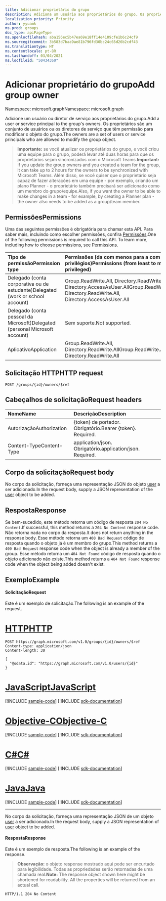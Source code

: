 ```yaml
---
title: Adicionar proprietário do grupo
description: Adiciona um usuário aos proprietários do grupo. Os proprietários são um conjunto de usuários que não são administradores e que têm permissão para alterar o objeto de grupo.
localization_priority: Priority
author: yyuank
ms.prod: groups
doc_type: apiPageType
ms.openlocfilehash: aba156ec5b47ea69e18ff14e4109cfe1b6c24cf9
ms.sourcegitcommit: 3b583d7baa9ae81b796fd30bc24c65d26b2cdf43
ms.translationtype: HT
ms.contentlocale: pt-BR
ms.lasthandoff: 03/04/2021
ms.locfileid: "50434360"
---
```

# <a name="add-group-owner"></a><span data-ttu-id="783c8-104">Adicionar proprietário do grupo</span><span class="sxs-lookup"><span data-stu-id="783c8-104">Add group owner</span></span>

<span data-ttu-id="783c8-105">Namespace: microsoft.graph</span><span class="sxs-lookup"><span data-stu-id="783c8-105">Namespace: microsoft.graph</span></span>

<span data-ttu-id="783c8-106">Adicione um usuário ou diretor de serviço aos proprietários do grupo.</span><span class="sxs-lookup"><span data-stu-id="783c8-106">Add a user or service principal to the group's owners.</span></span> <span data-ttu-id="783c8-107">Os proprietários são um conjunto de usuários ou os diretores de serviço que têm permissão para modificar o objeto do grupo.</span><span class="sxs-lookup"><span data-stu-id="783c8-107">The owners are a set of users or service principals who are allowed to modify the group object.</span></span>

><span data-ttu-id="783c8-108">**Importante:** se você atualizar os proprietários do grupo, e você criou uma equipe para o grupo, poderá levar até duas horas para que os proprietários sejam sincronizados com o Microsoft Teams.</span><span class="sxs-lookup"><span data-stu-id="783c8-108">**Important:** If you update the group owners and you created a team for the group, it can take up to 2 hours for the owners to be synchronized with Microsoft Teams.</span></span> <span data-ttu-id="783c8-109">Além disso, se você quiser que o proprietário seja capaz de fazer alterações em uma equipe - por exemplo, criando um plano Planner - o proprietário também precisará ser adicionado como um membro do grupo/equipe.</span><span class="sxs-lookup"><span data-stu-id="783c8-109">Also, if you want the owner to be able to make changes in a team - for example, by creating a Planner plan - the owner also needs to be added as a group/team member.</span></span> 

## <a name="permissions"></a><span data-ttu-id="783c8-110">Permissões</span><span class="sxs-lookup"><span data-stu-id="783c8-110">Permissions</span></span>
<span data-ttu-id="783c8-p104">Uma das seguintes permissões é obrigatória para chamar esta API. Para saber mais, incluindo como escolher permissões, confira [Permissões](/graph/permissions-reference).</span><span class="sxs-lookup"><span data-stu-id="783c8-p104">One of the following permissions is required to call this API. To learn more, including how to choose permissions, see [Permissions](/graph/permissions-reference).</span></span>

|<span data-ttu-id="783c8-113">Tipo de permissão</span><span class="sxs-lookup"><span data-stu-id="783c8-113">Permission type</span></span>      | <span data-ttu-id="783c8-114">Permissões (da com menos para a com mais privilégios)</span><span class="sxs-lookup"><span data-stu-id="783c8-114">Permissions (from least to most privileged)</span></span>              |
|:--------------------|:---------------------------------------------------------|
|<span data-ttu-id="783c8-115">Delegado (conta corporativa ou de estudante)</span><span class="sxs-lookup"><span data-stu-id="783c8-115">Delegated (work or school account)</span></span> | <span data-ttu-id="783c8-116">Group.ReadWrite.All, Directory.ReadWrite.All, Directory.AccessAsUser.All</span><span class="sxs-lookup"><span data-stu-id="783c8-116">Group.ReadWrite.All, Directory.ReadWrite.All, Directory.AccessAsUser.All</span></span>    |
|<span data-ttu-id="783c8-117">Delegado (conta pessoal da Microsoft)</span><span class="sxs-lookup"><span data-stu-id="783c8-117">Delegated (personal Microsoft account)</span></span> | <span data-ttu-id="783c8-118">Sem suporte.</span><span class="sxs-lookup"><span data-stu-id="783c8-118">Not supported.</span></span>    |
|<span data-ttu-id="783c8-119">Aplicativo</span><span class="sxs-lookup"><span data-stu-id="783c8-119">Application</span></span> | <span data-ttu-id="783c8-120">Group.ReadWrite.All, Directory.ReadWrite.All</span><span class="sxs-lookup"><span data-stu-id="783c8-120">Group.ReadWrite.All, Directory.ReadWrite.All</span></span> |

## <a name="http-request"></a><span data-ttu-id="783c8-121">Solicitação HTTP</span><span class="sxs-lookup"><span data-stu-id="783c8-121">HTTP request</span></span>
<!-- { "blockType": "ignored" } -->
```http
POST /groups/{id}/owners/$ref
```
## <a name="request-headers"></a><span data-ttu-id="783c8-122">Cabeçalhos de solicitação</span><span class="sxs-lookup"><span data-stu-id="783c8-122">Request headers</span></span>
| <span data-ttu-id="783c8-123">Nome</span><span class="sxs-lookup"><span data-stu-id="783c8-123">Name</span></span>       | <span data-ttu-id="783c8-124">Descrição</span><span class="sxs-lookup"><span data-stu-id="783c8-124">Description</span></span>|
|:---------------|:----------|
| <span data-ttu-id="783c8-125">Autorização</span><span class="sxs-lookup"><span data-stu-id="783c8-125">Authorization</span></span>  | <span data-ttu-id="783c8-p105">{token} de portador. Obrigatório.</span><span class="sxs-lookup"><span data-stu-id="783c8-p105">Bearer {token}. Required.</span></span> |
| <span data-ttu-id="783c8-128">Content-Type</span><span class="sxs-lookup"><span data-stu-id="783c8-128">Content-Type</span></span> | <span data-ttu-id="783c8-p106">application/json. Obrigatório.</span><span class="sxs-lookup"><span data-stu-id="783c8-p106">application/json. Required.</span></span> |

## <a name="request-body"></a><span data-ttu-id="783c8-131">Corpo da solicitação</span><span class="sxs-lookup"><span data-stu-id="783c8-131">Request body</span></span>
<span data-ttu-id="783c8-132">No corpo da solicitação, forneça uma representação JSON do objeto [user](../resources/user.md) a ser adicionado.</span><span class="sxs-lookup"><span data-stu-id="783c8-132">In the request body, supply a JSON representation of the [user](../resources/user.md) object to be added.</span></span>

## <a name="response"></a><span data-ttu-id="783c8-133">Resposta</span><span class="sxs-lookup"><span data-stu-id="783c8-133">Response</span></span>
<span data-ttu-id="783c8-134">Se bem-sucedido, este método retorna um código de resposta `204 No Content`.</span><span class="sxs-lookup"><span data-stu-id="783c8-134">If successful, this method returns a `204 No Content` response code.</span></span> <span data-ttu-id="783c8-135">Não retorna nada no corpo da resposta.</span><span class="sxs-lookup"><span data-stu-id="783c8-135">It does not return anything in the response body.</span></span> <span data-ttu-id="783c8-136">Esse método retorna um `400 Bad Request` código de resposta quando o objeto já é um membro do grupo.</span><span class="sxs-lookup"><span data-stu-id="783c8-136">This method returns a `400 Bad Request` response code when the object is already a member of the group.</span></span> <span data-ttu-id="783c8-137">Esse método retorna um `404 Not Found` código de resposta quando o objeto adicionado não existe.</span><span class="sxs-lookup"><span data-stu-id="783c8-137">This method returns a `404 Not Found` response code when the object being added doesn't exist.</span></span>

## <a name="example"></a><span data-ttu-id="783c8-138">Exemplo</span><span class="sxs-lookup"><span data-stu-id="783c8-138">Example</span></span>
#### <a name="request"></a><span data-ttu-id="783c8-139">Solicitação</span><span class="sxs-lookup"><span data-stu-id="783c8-139">Request</span></span>
<span data-ttu-id="783c8-140">Este é um exemplo de solicitação.</span><span class="sxs-lookup"><span data-stu-id="783c8-140">The following is an example of the request.</span></span>

# <a name="http"></a>[<span data-ttu-id="783c8-141">HTTP</span><span class="sxs-lookup"><span data-stu-id="783c8-141">HTTP</span></span>](#tab/http)
<!-- {
  "blockType": "request",
  "name": "create_owner_from_group"
}-->
```http
POST https://graph.microsoft.com/v1.0/groups/{id}/owners/$ref
Content-type: application/json
Content-length: 30

{
  "@odata.id": "https://graph.microsoft.com/v1.0/users/{id}"
}
```
# <a name="javascript"></a>[<span data-ttu-id="783c8-142">JavaScript</span><span class="sxs-lookup"><span data-stu-id="783c8-142">JavaScript</span></span>](#tab/javascript)
[!INCLUDE [sample-code](../includes/snippets/javascript/create-owner-from-group-javascript-snippets.md)]
[!INCLUDE [sdk-documentation](../includes/snippets/snippets-sdk-documentation-link.md)]

# <a name="objective-c"></a>[<span data-ttu-id="783c8-143">Objective-C</span><span class="sxs-lookup"><span data-stu-id="783c8-143">Objective-C</span></span>](#tab/objc)
[!INCLUDE [sample-code](../includes/snippets/objc/create-owner-from-group-objc-snippets.md)]
[!INCLUDE [sdk-documentation](../includes/snippets/snippets-sdk-documentation-link.md)]

# <a name="c"></a>[<span data-ttu-id="783c8-144">C#</span><span class="sxs-lookup"><span data-stu-id="783c8-144">C#</span></span>](#tab/csharp)
[!INCLUDE [sample-code](../includes/snippets/csharp/create-owner-from-group-csharp-snippets.md)]
[!INCLUDE [sdk-documentation](../includes/snippets/snippets-sdk-documentation-link.md)]

# <a name="java"></a>[<span data-ttu-id="783c8-145">Java</span><span class="sxs-lookup"><span data-stu-id="783c8-145">Java</span></span>](#tab/java)
[!INCLUDE [sample-code](../includes/snippets/java/create-owner-from-group-java-snippets.md)]
[!INCLUDE [sdk-documentation](../includes/snippets/snippets-sdk-documentation-link.md)]

---

<span data-ttu-id="783c8-146">No corpo da solicitação, forneça uma representação JSON de um objeto [user](../resources/user.md) a ser adicionado.</span><span class="sxs-lookup"><span data-stu-id="783c8-146">In the request body, supply a JSON representation of [user](../resources/user.md) object to be added.</span></span>

#### <a name="response"></a><span data-ttu-id="783c8-147">Resposta</span><span class="sxs-lookup"><span data-stu-id="783c8-147">Response</span></span>
<span data-ttu-id="783c8-148">Este é um exemplo de resposta.</span><span class="sxs-lookup"><span data-stu-id="783c8-148">The following is an example of the response.</span></span>
><span data-ttu-id="783c8-p108">**Observação:** o objeto response mostrado aqui pode ser encurtado para legibilidade. Todas as propriedades serão retornadas de uma chamada real.</span><span class="sxs-lookup"><span data-stu-id="783c8-p108">**Note:** The response object shown here might be shortened for readability. All the properties will be returned from an actual call.</span></span>
<!-- {
  "blockType": "response",
  "truncated": true,
  "@odata.type": "microsoft.graph.directoryObject"
} -->
```http
HTTP/1.1 204 No Content
```

<!-- uuid: 8fcb5dbc-d5aa-4681-8e31-b001d5168d79
2015-10-25 14:57:30 UTC -->
<!-- {
  "type": "#page.annotation",
  "description": "Create owner",
  "keywords": "",
  "section": "documentation",
  "tocPath": "",
  "suppressions": [
  ]
}-->


